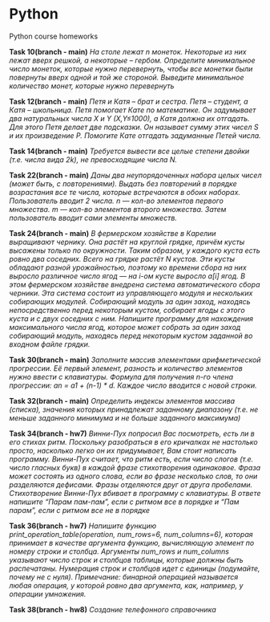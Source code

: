 # Python
Python course homeworks

**Task 10(branch - main)**
_На столе лежат n монеток. Некоторые из них лежат вверх решкой, а некоторые – гербом. 
Определите минимальное число монеток, которые нужно перевернуть, чтобы все монетки были повернуты 
вверх одной и той же стороной. Выведите минимальное количество монет, которые нужно перевернуть_

**Task 12(branch - main)**
_Петя и Катя – брат и сестра. Петя – студент, а Катя – школьница. Петя помогает Кате по математике. 
Он задумывает два натуральных числа X и Y (X,Y≤1000), а Катя должна их отгадать. Для этого Петя делает две подсказки. 
Он называет сумму этих чисел S и их произведение P. Помогите Кате отгадать задуманные Петей числа._

**Task 14(branch - main)**
_Требуется вывести все целые степени двойки (т.е. числа вида 2k), не превосходящие числа N._

**Task 22(branch - main)**
_Даны два неупорядоченных набора целых чисел (может быть, с повторениями).
Выдать без повторений в порядке возрастания все те числа, которые встречаются в обоих наборах.
Пользователь вводит 2 числа. n — кол-во элементов первого множества. m — кол-во элементов второго множества.
Затем пользователь вводит сами элементы множеств._

**Task 24(branch - main)**
_В фермерском хозяйстве в Карелии выращивают чернику. Она растёт на круглой грядке, 
причём кусты высажены только по окружности. Таким образом, у каждого куста есть ровно два соседних. 
Всего на грядке растёт N кустов. 
Эти кусты обладают разной урожайностью, поэтому ко времени сбора на них выросло различное число ягод — на i-ом кусте выросло a[i] ягод.
В этом фермерском хозяйстве внедрена система автоматического сбора черники. 
Эта система состоит из управляющего модуля и нескольких собирающих модулей. Собирающий модуль за один заход, 
находясь непосредственно перед некоторым кустом, собирает ягоды с этого куста и с двух соседних с ним.
Напишите программу для нахождения максимального числа ягод, которое может собрать за один заход собирающий модуль, 
находясь перед некоторым кустом заданной во входном файле грядки._

**Task 30(branch - main)**
_Заполните массив элементами арифметической прогрессии. 
Её первый элемент, разность и количество элементов нужно ввести с клавиатуры. 
Формула для получения n-го члена прогрессии: an = a1 + (n-1) * d.
Каждое число вводится с новой строки._

**Task 32(branch - main)**
_Определить индексы элементов массива (списка), 
значения которых принадлежат заданному диапазону 
(т.е. не меньше заданного минимума и не больше заданного максимума)_

**Task 34(branch - hw7)**
_Винни-Пух попросил Вас посмотреть, есть ли в его стихах ритм. 
Поскольку разобраться в его кричалках не настолько просто, насколько легко он их придумывает, 
Вам стоит написать программу. Винни-Пух считает, что ритм есть, если число слогов (т.е. число гласных букв) 
в каждой фразе стихотворения одинаковое. Фраза может состоять из одного слова, если во фразе несколько слов, 
то они разделяются дефисами. Фразы отделяются друг от друга пробелами. Стихотворение  Винни-Пух вбивает в программу 
с клавиатуры. В ответе напишите “Парам пам-пам”, если с ритмом все в порядке и “Пам парам”, если с ритмом все не в порядке_

**Task 36(branch - hw7)**
_Напишите функцию print_operation_table(operation, num_rows=6, num_columns=6),
которая принимает в качестве аргумента функцию, вычисляющую элемент по номеру строки и столбца.
Аргументы num_rows и num_columns указывают число строк и столбцов таблицы, которые должны быть распечатаны.
Нумерация строк и столбцов идет с единицы (подумайте, почему не с нуля). Примечание: бинарной операцией
называется любая операция, у которой ровно два аргумента, как, например, у операции умножения._

**Task 38(branch - hw8)**
_Создание телефонного справочника_
